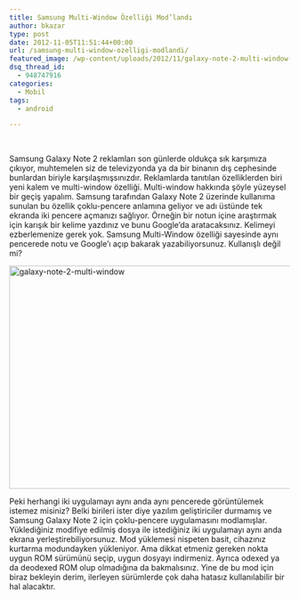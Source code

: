 ```yaml
---
title: Samsung Multi-Window Özelliği Mod’landı
author: bkazar
type: post
date: 2012-11-05T11:51:44+00:00
url: /samsung-multi-window-ozelligi-modlandi/
featured_image: /wp-content/uploads/2012/11/galaxy-note-2-multi-window-100x100.jpg
dsq_thread_id:
  - 948747916
categories:
  - Mobil
tags:
  - android

---
```

&nbsp;

Samsung Galaxy Note 2 reklamları son günlerde oldukça sık karşımıza çıkıyor, muhtemelen siz de televizyonda ya da bir binanın dış cephesinde bunlardan biriyle karşılaşmışsınızdır. Reklamlarda tanıtılan özelliklerden biri yeni kalem ve multi-window özelliği. Multi-window hakkında şöyle yüzeysel bir geçiş yapalım. Samsung tarafından Galaxy Note 2 üzerinde kullanıma sunulan bu özellik çoklu-pencere anlamına geliyor ve adı üstünde tek ekranda iki pencere açmanızı sağlıyor. Örneğin bir notun içine araştırmak için karışık bir kelime yazdınız ve bunu Google’da aratacaksınız. Kelimeyi ezberlemenize gerek yok. Samsung Multi-Window özelliği sayesinde aynı pencerede notu ve Google’ı açıp bakarak yazabiliyorsunuz. Kullanışlı değil mi?

<a href="https://www.murekkep.org/samsung-multi-window-ozelligi-modlandi-8981/galaxy-note-2-multi-window" rel="attachment wp-att-8982"><img class="aligncenter size-full wp-image-8982" title="galaxy-note-2-multi-window" src="https://www.murekkep.org/wp-content/uploads/2012/11/galaxy-note-2-multi-window.jpg" alt="galaxy-note-2-multi-window" width="780" height="401" srcset="https://www.murekkep.org/wp-content/uploads/2012/11/galaxy-note-2-multi-window.jpg 780w, https://www.murekkep.org/wp-content/uploads/2012/11/galaxy-note-2-multi-window-400x205.jpg 400w, https://www.murekkep.org/wp-content/uploads/2012/11/galaxy-note-2-multi-window-50x25.jpg 50w, https://www.murekkep.org/wp-content/uploads/2012/11/galaxy-note-2-multi-window-243x125.jpg 243w" sizes="(max-width: 780px) 100vw, 780px" /></a>

Peki herhangi iki uygulamayı aynı anda aynı pencerede görüntülemek istemez misiniz? Belki birileri ister diye yazılım geliştiriciler durmamış ve Samsung Galaxy Note 2 için çoklu-pencere uygulamasını modlamışlar. Yüklediğiniz modifiye edilmiş dosya ile istediğiniz iki uygulamayı aynı anda ekrana yerleştirebiliyorsunuz. Mod yüklemesi nispeten basit, cihazınız kurtarma modundayken yükleniyor. Ama dikkat etmeniz gereken nokta uygun ROM sürümünü seçip, uygun dosyayı indirmeniz. Ayrıca odexed ya da deodexed ROM olup olmadığına da bakmalısınız. Yine de bu mod için biraz bekleyin derim, ilerleyen sürümlerde çok daha hatasız kullanılabilir bir hal alacaktır.